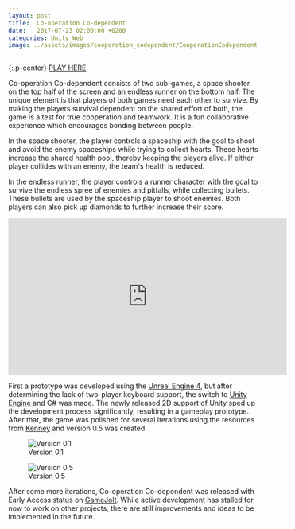 ```yaml
---
layout: post
title:  Co-operation Co-dependent
date:   2017-07-23 02:00:00 +0200
categories: Unity Web
image: ../assets/images/cooperation_codependent/CooperationCodependent-Index-Image.png
---
```


{:.p-center}
[PLAY HERE][gamejolt-cooperation-codependent]

Co-operation Co-dependent consists of two sub-games, a space shooter on the top half of the screen and an endless runner on the bottom half. The unique element is that players of both games need each other to survive. By making the players survival dependent on the shared effort of both, the game is a test for true cooperation and teamwork. It is a fun collaborative experience which encourages bonding between people.

In the space shooter, the player controls a spaceship with the goal to shoot and avoid the enemy spaceships while trying to collect hearts. These hearts increase the shared health pool, thereby keeping the players alive. If either player collides with an enemy, the team's health is reduced.

In the endless runner, the player controls a runner character with the goal to survive the endless spree of enemies and pitfalls, while collecting bullets. These bullets are used by the spaceship player to shoot enemies. Both players can also pick up diamonds to further increase their score.

<DIV class="figure-block">
    <iframe width="560" height="315" src="https://www.youtube.com/embed/ttoEdCzgCxA" frameborder="0" allowfullscreen ></iframe>
</DIV>

First a prototype was developed using the [Unreal Engine 4][unreal-engine-4], but after determining the lack of two-player keyboard support, the switch to [Unity Engine][unity-3d] and C# was made. The newly released 2D support of Unity sped up the development process significantly, resulting in a gameplay prototype. After that, the game was polished for several iterations using the resources from [Kenney][kenney] and version 0.5 was created.

<DIV class="figure-block">
    <figure class="center-image">
        <img src="{{site.baseurl}}/assets/images/cooperation_codependent/Version0.1.png" alt="Version 0.1"/>
        <figcaption>Version 0.1</figcaption>
    </figure>
    <figure class="center-image">
        <img src="{{site.baseurl}}/assets/images/cooperation_codependent/Version0.5.png" alt="Version 0.5"/>
        <figcaption>Version 0.5</figcaption>
    </figure>
</DIV>

After some more iterations, Co-operation Co-dependent was released with Early Access status on [GameJolt][gamejolt-cooperation-codependent]. While active development has stalled for now to work on other projects, there are still improvements and ideas to be implemented in the future.

[gamejolt-cooperation-codependent]: https://gamejolt.com/games/co-operation-co-dependent/147907#close
[unreal-engine-4]: https://www.unrealengine.com/what-is-unreal-engine-4
[unity-3d]: https://unity3d.com/unity
[kenney]: https://kenney.nl/
